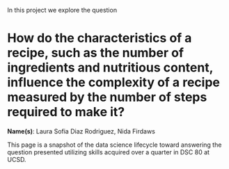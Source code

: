 In this project we explore the question 
# How do the characteristics of a recipe, such as the number of ingredients and nutritious content, influence the complexity of a recipe measured by the number of steps required to make it?

**Name(s)**: Laura Sofia Diaz Rodriguez, Nida Firdaws

This page is a snapshot of the data science lifecycle toward answering the question presented utilizing skills acquired over a quarter in DSC 80 at UCSD.
